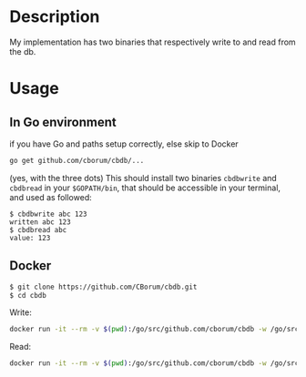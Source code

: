 # Description
My implementation has two binaries that respectively write to and read from the db. 

# Usage
## In Go environment
if you have Go and paths setup correctly, else skip to Docker

```bash
go get github.com/cborum/cbdb/...
```
(yes, with the three dots)
This should install two binaries `cbdbwrite` and `cbdbread` in your `$GOPATH/bin`, that should be accessible in your terminal, and used as followed:
```
$ cbdbwrite abc 123
written abc 123
$ cbdbread abc
value: 123
```

## Docker
```bash
$ git clone https://github.com/CBorum/cbdb.git
$ cd cbdb
```

Write:
```bash
docker run -it --rm -v $(pwd):/go/src/github.com/cborum/cbdb -w /go/src/github.com/cborum/cbdb golang:alpine sh -c "go run cmd/cbdbwrite/main.go abc 123"
```

Read:
```bash
docker run -it --rm -v $(pwd):/go/src/github.com/cborum/cbdb -w /go/src/github.com/cborum/cbdb golang:alpine sh -c "go run cmd/cbdbread/main.go abc"
```